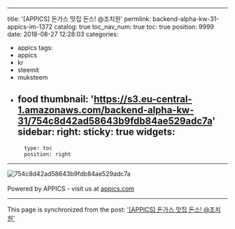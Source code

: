 
---
title: '[APPICS] 돈가스 맛집 돈스! @조치원'
permlink: backend-alpha-kw-31-appics-im-1372
catalog: true
toc_nav_num: true
toc: true
position: 9999
date: 2018-08-27 12:28:03
categories:
- appics
tags:
- appics
- kr
- steemit
- muksteem
- food
thumbnail: 'https://s3.eu-central-1.amazonaws.com/backend-alpha-kw-31/754c8d42ad58643b9fdb84ae529adc7a'
sidebar:
    right:
        sticky: true
widgets:
    -
        type: toc
        position: right
---


![754c8d42ad58643b9fdb84ae529adc7a](https://s3.eu-central-1.amazonaws.com/backend-alpha-kw-31/754c8d42ad58643b9fdb84ae529adc7a)<br/><br/>Powered by APPICS - visit us at [appics.com](https://appics.com?ref=steemit.com/1372)

- - -

This page is synchronized from the post: ['[APPICS] 돈가스 맛집 돈스! @조치원'](https://steemit.com/@donekim/backend-alpha-kw-31-appics-im-1372)
